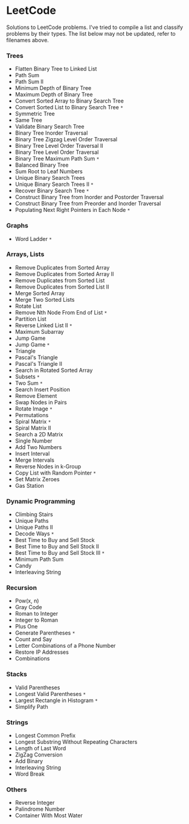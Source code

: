 # LeetCode

Solutions to LeetCode problems. I've tried to compile a list and classify problems by their types. The list below may not be updated, refer to filenames above.

### Trees
* Flatten Binary Tree to Linked List
* Path Sum
* Path Sum II
* Minimum Depth of Binary Tree
* Maximum Depth of Binary Tree
* Convert Sorted Array to Binary Search Tree
* Convert Sorted List to Binary Search Tree `*`
* Symmetric Tree
* Same Tree
* Validate Binary Search Tree
* Binary Tree Inorder Traversal
* Binary Tree Zigzag Level Order Traversal
* Binary Tree Level Order Traversal II
* Binary Tree Level Order Traversal
* Binary Tree Maximum Path Sum `*`
* Balanced Binary Tree
* Sum Root to Leaf Numbers
* Unique Binary Search Trees
* Unique Binary Search Trees II `*`
* Recover Binary Search Tree `*`
* Construct Binary Tree from Inorder and Postorder Traversal
* Construct Binary Tree from Preorder and Inorder Traversal
* Populating Next Right Pointers in Each Node `*`

### Graphs
* Word Ladder `*`

### Arrays, Lists
* Remove Duplicates from Sorted Array
* Remove Duplicates from Sorted Array II
* Remove Duplicates from Sorted List
* Remove Duplicates from Sorted List II
* Merge Sorted Array
* Merge Two Sorted Lists
* Rotate List
* Remove Nth Node From End of List `*`
* Partition List
* Reverse Linked List II `*`
* Maximum Subarray
* Jump Game
* Jump Game `*`
* Triangle
* Pascal's Triangle
* Pascal's Triangle II
* Search in Rotated Sorted Array
* Subsets `*`
* Two Sum `*`
* Search Insert Position
* Remove Element
* Swap Nodes in Pairs
* Rotate Image `*`
* Permutations
* Spiral Matrix `*`
* Spiral Matrix II
* Search a 2D Matrix
* Single Number
* Add Two Numbers
* Insert Interval
* Merge Intervals
* Reverse Nodes in k-Group
* Copy List with Random Pointer `*`
* Set Matrix Zeroes
* Gas Station

### Dynamic Programming
* Climbing Stairs
* Unique Paths
* Unique Paths II
* Decode Ways `*`
* Best Time to Buy and Sell Stock
* Best Time to Buy and Sell Stock II
* Best Time to Buy and Sell Stock III `*`
* Minimum Path Sum
* Candy
* Interleaving String

### Recursion
* Pow(x, n)
* Gray Code
* Roman to Integer
* Integer to Roman
* Plus One
* Generate Parentheses `*`
* Count and Say
* Letter Combinations of a Phone Number
* Restore IP Addresses
* Combinations

### Stacks
* Valid Parentheses
* Longest Valid Parentheses `*`
* Largest Rectangle in Histogram `*`
* Simplify Path

### Strings
* Longest Common Prefix
* Longest Substring Without Repeating Characters
* Length of Last Word
* ZigZag Conversion
* Add Binary
* Interleaving String
* Word Break

### Others
* Reverse Integer
* Palindrome Number
* Container With Most Water